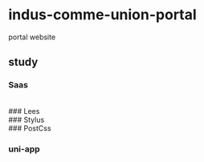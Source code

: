 # indus-comme-union-portal
portal website

## study
### Saas 

<br/>
### Lees 

<br/>
### Stylus

<br/>
### PostCss

<br/>

### uni-app  

<br/>


